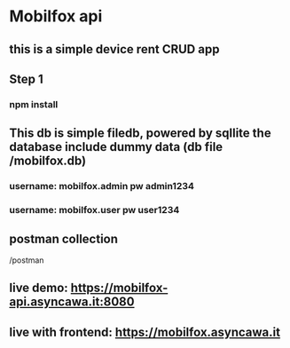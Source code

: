 # Mobilfox api

## this is a simple device rent CRUD app

## Step 1
### npm install

## This db is simple filedb, powered by sqllite the database include dummy data (db file /mobilfox.db)
### username: mobilfox.admin pw admin1234
### username: mobilfox.user pw user1234

## postman collection
/postman

## live demo: https://mobilfox-api.asyncawa.it:8080
## live with frontend: https://mobilfox.asyncawa.it

